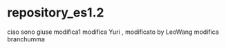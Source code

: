# repository_es1.2
ciao sono giuse modifica1
modifica Yuri
, modificato by LeoWang
modifica branchumma

